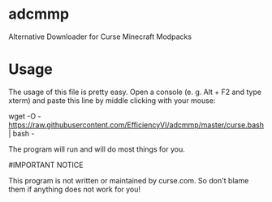 # adcmmp
Alternative Downloader for Curse Minecraft Modpacks

# Usage
The usage of this file is pretty easy. Open a console (e. g. Alt + F2 and type xterm) and paste this line by middle clicking with your mouse:

wget -O - https://raw.githubusercontent.com/EfficiencyVI/adcmmp/master/curse.bash | bash -

The program will run and will do most things for you.

#IMPORTANT NOTICE

This program is not written or maintained by curse.com. So don't blame them if anything does not work for you!
